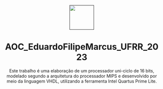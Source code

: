 <br />
<p align="center">
  <a href="">
    <img src="https://user-images.githubusercontent.com/49700354/114078715-a61b2f00-987f-11eb-8eef-6fd7cfc17d33.png" alt="" width="80" height="80">
  </a>

 <h1 align="center">AOC_EduardoFilipeMarcus_UFRR_2023</h1>
 <p align="center">    
  Este trabalho é uma elaboração de um processador uni-ciclo de 16 bits, modelado segundo a arquitetura do processador MIPS e desenvolvido por meio da linguagem VHDL, utilizando a ferramenta Intel Quartus Prime Lite.
    </a>
  </p>
</p>

